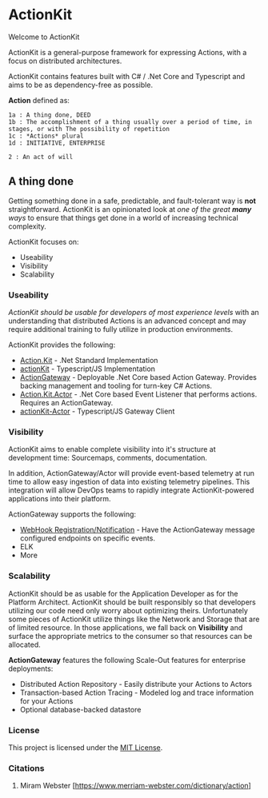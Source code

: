 # ActionKit

Welcome to ActionKit

ActionKit is a general-purpose framework for expressing Actions, with a focus on distributed architectures.

ActionKit contains features built with C# / .Net Core and Typescript and aims to be as dependency-free as possible.

**Action** defined as:
```iecst 
1a : A thing done, DEED
1b : The accomplishment of a thing usually over a period of time, in stages, or with The possibility of repetition
1c : *Actions* plural
1d : INITIATIVE, ENTERPRISE

2 : An act of will
```

## A thing done

Getting something done in a safe, predictable, and fault-tolerant way is **not** straightforward. ActionKit is an opinionated look at *one of the great **many** ways* to ensure that things get done in a world of increasing technical complexity.

ActionKit focuses on:

- Useability
- Visibility
- Scalability

### Useability

*ActionKit should be usable for developers of most experience levels* with an understanding that distributed Actions is an advanced concept and may require additional training to fully utilize in production environments.

ActionKit provides the following:

- [Action.Kit](https://github.com/EthersoftOpen/Action.Kit) - .Net Standard Implementation
- [actionKit](https://www.npmjs.com/package/actionkit) - Typescript/JS Implementation
- [ActionGateway](https://github.com/EthersoftOpen/Action.Kit.Gateway) - Deployable .Net Core based Action Gateway. Provides backing management and tooling for turn-key C# Actions.
- [Action.Kit.Actor](https://github.com/EthersoftOpen/Action.Kit.Actor) - .Net Core based Event Listener that performs actions. Requires an ActionGateway.
- [actionKit-Actor](https://www.npmjs.com/package/actionkit-client) - Typescript/JS Gateway Client

### Visibility

ActionKit aims to enable complete visibility into it's structure at development time: Sourcemaps, comments, documentation.

In addition, ActionGateway/Actor will provide event-based telemetry at run time to allow easy ingestion of data into existing telemetry pipelines. This integration will allow DevOps teams to rapidly integrate ActionKit-powered applications into their platform.

ActionGateway supports the following:

- [WebHook Registration/Notification](README.md) - Have the ActionGateway message configured endpoints on specific events.
- ELK
- More

### Scalability

ActionKit should be as usable for the Application Developer as for the Platform Architect. ActionKit should be built responsibly so that developers utilizing our code need only worry about optimizing theirs. Unfortunately some pieces of ActionKit utilize things like the Network and Storage that are of limited resource. In those applications, we fall back on **Visibility** and surface the appropriate metrics to the consumer so that resources can be allocated.

**ActionGateway** features the following Scale-Out features for enterprise deployments:

- Distributed Action Repository - Easily distribute your Actions to Actors
- Transaction-based Action Tracing - Modeled log and trace information for your Actions
- Optional database-backed datastore

### License

This project is licensed under the [MIT License](LICENSE).

### Citations
1. Miram Webster [https://www.merriam-webster.com/dictionary/action]